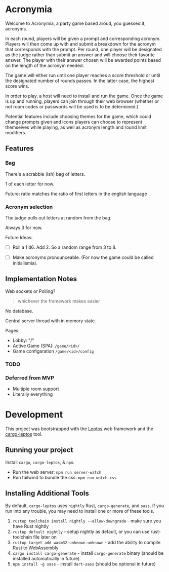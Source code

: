 # Acronymia

Welcome to Acronymia, a party game based aroud, you guessed it, acronyms.

In each round, players will be given a prompt and corresponding acronym. Players will then come up with and submit a breakdown for the acronym that corresponds with the prompt. Per round, one player will be designated as the judge rather than submit an answer and will choose their favorite answer. The player with their answer chosen will be awarded points based on the length of the acronym needed.

The game will either run until one player reaches a score threshold or until the designated number of rounds passes. In the latter case, the highest score wins.

In order to play, a host will need to install and run the game. Once the game is up and running, players can join through their web browser (whether or not room codes or passwords will be used is to be determined.)

Potential features include choosing themes for the game, which could change prompts given and icons players can choose to represent themselves while playing, as well as acronym length and round limit modifiers.

## Features

### Bag
There's a scrabble (ish) bag of letters.

1 of each letter for now.

Future:
ratio matches the ratio of first letters in the english language

### Acronym selection
The judge pulls out letters at random from the bag.

Always 3 for now.

Future Ideas:
- [ ] Roll a 1 d6. Add 2. So a random range from 3 to 8.

- [ ] Make acronyms pronounceable. (For now the game could be called initialismia).


## Implementation Notes

Web sockets or Polling?
> whichever the framework makes easier

No database.

Central server thread with in memory state.

Pages:
- Lobby: "/"
- Active Game (SPA): `/game/<id>/`
- Game configaration `/game/<id>/config`

### TODO 


### Deferred from MVP

- Multiple room support
- Literally everything

# Development

This project was bootstrapped with the [Leptos](https://github.com/leptos-rs/leptos) web framework and the [cargo-leptos](https://github.com/akesson/cargo-leptos) tool.

## Running your project

Install `cargo`, `cargo-leptos`, & `npm`.

- Run the web server: `npm run server-watch`
- Run tailwind to bundle the css: `npm run watch-css`

## Installing Additional Tools

By default, `cargo-leptos` uses `nightly` Rust, `cargo-generate`, and `sass`. If you run into any trouble, you may need to install one or more of these tools.

1. `rustup toolchain install nightly --allow-downgrade` - make sure you have Rust nightly
2. `rustup default nightly` - setup nightly as default, or you can use rust-toolchain file later on
3. `rustup target add wasm32-unknown-unknown` - add the ability to compile Rust to WebAssembly
4. `cargo install cargo-generate` - install `cargo-generate` binary (should be installed automatically in future)
5. `npm install -g sass` - install `dart-sass` (should be optional in future)
